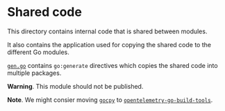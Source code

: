 # Shared code

This directory contains internal code
that is shared between modules.

It also contains the application used for copying
the shared code to the different Go modules.

[`gen.go`](gen.go) contains `go:generate` directives
which copies the shared code into multiple packages.

**Warning**.
This module should not be published.

**Note**.
We might consier moving [`gocpy`](gocpy/gocpy.go)
to [`opentelemetry-go-build-tools`](https://github.com/open-telemetry/opentelemetry-go-build-tools).
